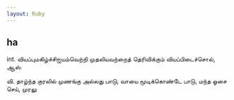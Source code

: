 ```yaml
---
layout: Ruby
---
```

## ha  
int. வியப்புமகிழ்ச்சிஐயம்வெற்றி முதலியவற்றைத் தெரிவிக்கும் வியப்பிடைச்சொல், ஆஸ்  
  
வி. தாழ்ந்த குரலில் முணங்கு அல்லது பாடு, வாயை மூடிக்கொண்டே பாடு, மந்த ஓசை செய், முரலு